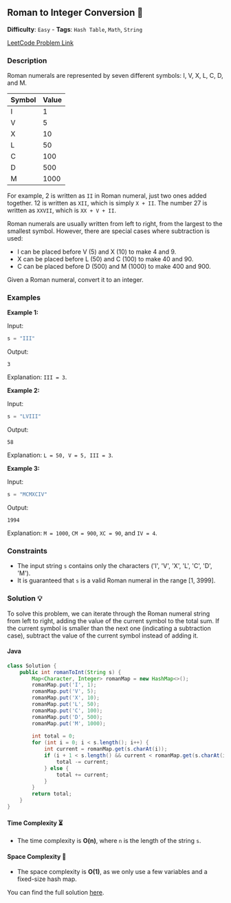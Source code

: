 ## Roman to Integer Conversion 🔢

**Difficulty**: `Easy` - **Tags**: `Hash Table`, `Math`, `String`

[LeetCode Problem Link](https://leetcode.com/problems/roman-to-integer/description/)

### Description
Roman numerals are represented by seven different symbols: I, V, X, L, C, D, and M.

| Symbol | Value |
|--------|-------|
| I      | 1     |
| V      | 5     |
| X      | 10    |
| L      | 50    |
| C      | 100   |
| D      | 500   |
| M      | 1000  |

For example, 2 is written as `II` in Roman numeral, just two ones added together. 12 is written as `XII`, which is simply `X + II`. The number 27 is written as `XXVII`, which is `XX + V + II`.

Roman numerals are usually written from left to right, from the largest to the smallest symbol. However, there are special cases where subtraction is used:

- I can be placed before V (5) and X (10) to make 4 and 9.
- X can be placed before L (50) and C (100) to make 40 and 90.
- C can be placed before D (500) and M (1000) to make 400 and 900.

Given a Roman numeral, convert it to an integer.

### Examples

**Example 1:**

Input:
```python
s = "III"
```

Output:
```
3
```

Explanation:
`III = 3`.

**Example 2:**

Input:
```python
s = "LVIII"
```

Output:
```
58
```

Explanation:
`L = 50, V = 5, III = 3`.

**Example 3:**

Input:
```python
s = "MCMXCIV"
```

Output:
```
1994
```

Explanation:
`M = 1000`, `CM = 900`, `XC = 90`, and `IV = 4`.

### Constraints

- The input string `s` contains only the characters ('I', 'V', 'X', 'L', 'C', 'D', 'M').
- It is guaranteed that `s` is a valid Roman numeral in the range [1, 3999].

### Solution 💡

To solve this problem, we can iterate through the Roman numeral string from left to right, adding the value of the current symbol to the total sum. If the current symbol is smaller than the next one (indicating a subtraction case), subtract the value of the current symbol instead of adding it.

#### Java

```java
class Solution {
    public int romanToInt(String s) {
        Map<Character, Integer> romanMap = new HashMap<>();
        romanMap.put('I', 1);
        romanMap.put('V', 5);
        romanMap.put('X', 10);
        romanMap.put('L', 50);
        romanMap.put('C', 100);
        romanMap.put('D', 500);
        romanMap.put('M', 1000);
        
        int total = 0;
        for (int i = 0; i < s.length(); i++) {
            int current = romanMap.get(s.charAt(i));
            if (i + 1 < s.length() && current < romanMap.get(s.charAt(i + 1))) {
                total -= current;
            } else {
                total += current;
            }
        }
        return total;
    }
}
```

#### Time Complexity ⏳
- The time complexity is **O(n)**, where `n` is the length of the string `s`.

#### Space Complexity 💾
- The space complexity is **O(1)**, as we only use a few variables and a fixed-size hash map.

You can find the full solution [here](Solution.java).